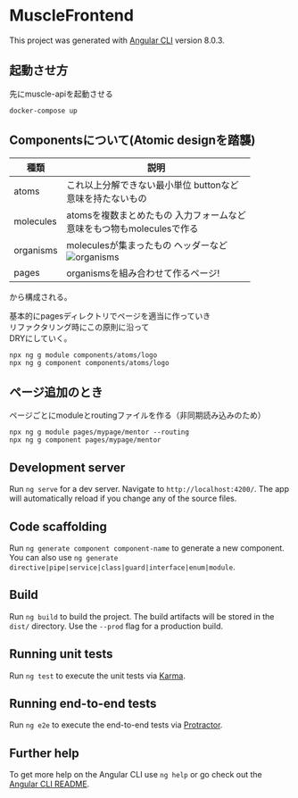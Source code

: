 # MuscleFrontend

This project was generated with [Angular CLI](https://github.com/angular/angular-cli) version 8.0.3.

## 起動させ方
先にmuscle-apiを起動させる
```
docker-compose up
```

## Componentsについて(Atomic designを踏襲)

|種類|説明|
|---|---|
| atoms | これ以上分解できない最小単位 buttonなど<br>意味を持たないもの |
| molecules | atomsを複数まとめたもの 入力フォームなど<br>意味をもつ物もmoleculesで作る |
| organisms | moleculesが集まったもの ヘッダーなど<br> ![organisms](https://blog.kubosho.com/images/using-atomic-design/organisms.png "organisms") |
| pages | organismsを組み合わせて作るページ! |
から構成される。

基本的にpagesディレクトリでページを適当に作っていき  
リファクタリング時にこの原則に沿って  
DRYにしていく。

```
npx ng g module components/atoms/logo
npx ng g component components/atoms/logo
```

## ページ追加のとき
ページごとにmoduleとroutingファイルを作る（非同期読み込みのため）
```
npx ng g module pages/mypage/mentor --routing
npx ng g component pages/mypage/mentor
```

## Development server

Run `ng serve` for a dev server. Navigate to `http://localhost:4200/`. The app will automatically reload if you change any of the source files.

## Code scaffolding

Run `ng generate component component-name` to generate a new component. You can also use `ng generate directive|pipe|service|class|guard|interface|enum|module`.

## Build

Run `ng build` to build the project. The build artifacts will be stored in the `dist/` directory. Use the `--prod` flag for a production build.

## Running unit tests

Run `ng test` to execute the unit tests via [Karma](https://karma-runner.github.io).

## Running end-to-end tests

Run `ng e2e` to execute the end-to-end tests via [Protractor](http://www.protractortest.org/).

## Further help

To get more help on the Angular CLI use `ng help` or go check out the [Angular CLI README](https://github.com/angular/angular-cli/blob/master/README.md).
